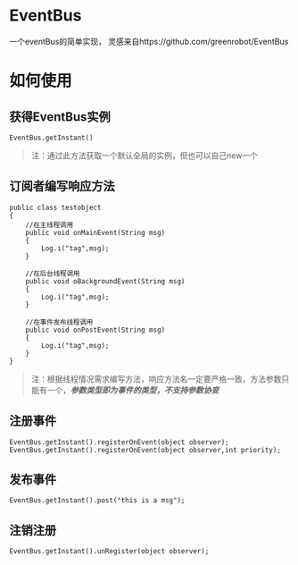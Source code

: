 # EventBus
一个eventBus的简单实现， 灵感来自https://github.com/greenrobot/EventBus

# 如何使用

## 获得EventBus实例

```
EventBus.getInstant()
```
> 注：通过此方法获取一个默认全局的实例，但也可以自己new一个

## 订阅者编写响应方法
```
public class testobject
{
    //在主线程调用
    public void onMainEvent(String msg)
    {
        Log.i("tag",msg);
    }
    
    //在后台线程调用
    public void oBackgroundEvent(String msg)
    {
        Log.i("tag",msg);
    }

    //在事件发布线程调用
    public void onPostEvent(String msg)
    {
        Log.i("tag",msg);
    }
}

```
>注：根据线程情况需求编写方法，响应方法名一定要严格一致，方法参数只能有一个，***参数类型即为事件的类型，不支持参数协变***

## 注册事件
```
EventBus.getInstant().registerOnEvent(object observer);
EventBus.getInstant().registerOnEvent(object observer,int priority);
```

## 发布事件
```
EventBus.getInstant().post("this is a msg");
```
## 注销注册
```
EventBus.getInstant().unRegister(object observer);
```
